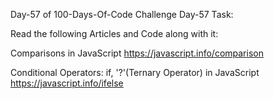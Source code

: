 Day-57 of 100-Days-Of-Code Challenge
Day-57 Task:

Read the following Articles and Code along with it:

Comparisons in JavaScript
https://javascript.info/comparison

Conditional Operators: if, '?'(Ternary Operator) in JavaScript
https://javascript.info/ifelse